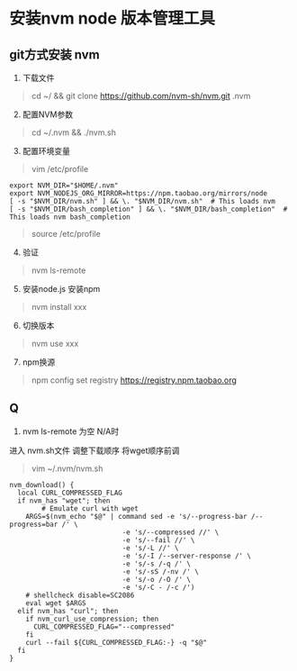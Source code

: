 # 安装nvm node 版本管理工具

## git方式安装 nvm

1. 下载文件
> cd ~/ && git clone https://github.com/nvm-sh/nvm.git .nvm
2. 配置NVM参数
> cd ~/.nvm && ./nvm.sh
3. 配置环境变量
> vim /etc/profile
```text
export NVM_DIR="$HOME/.nvm"
export NVM_NODEJS_ORG_MIRROR=https://npm.taobao.org/mirrors/node
[ -s "$NVM_DIR/nvm.sh" ] && \. "$NVM_DIR/nvm.sh"  # This loads nvm
[ -s "$NVM_DIR/bash_completion" ] && \. "$NVM_DIR/bash_completion"  # This loads nvm bash_completion
```
> source /etc/profile
4. 验证
> nvm ls-remote
5. 安装node.js 安装npm
> nvm install xxx
6. 切换版本
> nvm use xxx
7. npm换源
> npm config set registry https://registry.npm.taobao.org

## Q
1. nvm ls-remote 为空 N/A时

进入 nvm.sh文件 调整下载顺序 将wget顺序前调

> vim ~/.nvm/nvm.sh
```test
nvm_download() {
  local CURL_COMPRESSED_FLAG
  if nvm_has "wget"; then
        # Emulate curl with wget
    ARGS=$(nvm_echo "$@" | command sed -e 's/--progress-bar /--progress=bar /' \
                            -e 's/--compressed //' \
                            -e 's/--fail //' \
                            -e 's/-L //' \
                            -e 's/-I /--server-response /' \
                            -e 's/-s /-q /' \
                            -e 's/-sS /-nv /' \
                            -e 's/-o /-O /' \
                            -e 's/-C - /-c /')
    # shellcheck disable=SC2086
    eval wget $ARGS
  elif nvm_has "curl"; then
    if nvm_curl_use_compression; then
      CURL_COMPRESSED_FLAG="--compressed"
    fi
    curl --fail ${CURL_COMPRESSED_FLAG:-} -q "$@"
  fi
}
```